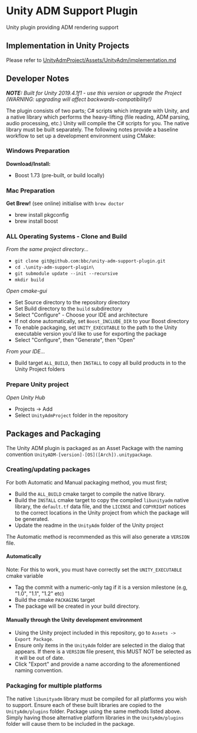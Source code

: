 # Unity ADM Support Plugin
Unity plugin providing ADM rendering support

## Implementation in Unity Projects

Please refer to [UnityAdmProject/Assets/UnityAdm/implementation.md](UnityAdmProject/Assets/UnityAdm/implementation.md)

## Developer Notes

***NOTE:** Built for Unity 2019.4.1f1 - use this version or upgrade the Project (WARNING: upgrading will affect backwards-compatibility!)*

The plugin consists of two parts; C# scripts which integrate with Unity, and a native library which performs the heavy-lifting (file reading, ADM parsing, audio processing, etc.) Unity will compile the C# scripts for you. The native library must be built separately. The following notes provide a baseline workflow to set up a development environment using CMake:

### Windows Preparation

**Download/Install:**

- Boost 1.73 (pre-built, or build locally)

### Mac Preparation

**Get Brew!** (see online) initialise with `brew doctor`
- brew install pkgconfig
- brew install boost

### ALL Operating Systems - Clone and Build

*From the same project directory...*
- `git clone git@github.com:bbc/unity-adm-support-plugin.git`
- `cd .\unity-adm-support-plugin\`
- `git submodule update --init --recursive`
- `mkdir build`

*Open cmake-gui*
- Set Source directory to the repository directory 
- Set Build directory to the `build` subdirectory 
- Select "Configure" - Choose your IDE and architecture
- If not done automatically, set `Boost_INCLUDE_DIR` to your Boost directory
- To enable packaging, set `UNITY_EXECUTABLE` to the path to the Unity executable version you'd like to use for exporting the package
- Select "Configure", then "Generate", then "Open"

*From your IDE...*
- Build target `ALL_BUILD`, then `INSTALL` to copy all build products in to the Unity Project folders

### Prepare Unity project

*Open Unity Hub*
- Projects -> Add
- Select `UnityAdmProject` folder in the repository

## Packages and Packaging

The Unity ADM plugin is packaged as an Asset Package with the naming convention `UnityADM-[version]-[OS]([Arch]).unitypackage`. 

### Creating/updating packages

For both Automatic and Manual packaging method, you must first;

- Build the `ALL_BUILD` cmake target to compile the native library.
- Build the `INSTALL` cmake target to copy the compiled `libunityadm` native library, the `default.tf` data file, and the `LICENSE` and `COPYRIGHT` notices to the correct locations in the Unity project from which the package will be generated.
- Update the readme in the `UnityAdm` folder of the Unity project

The Automatic method is recommended as this will also generate a `VERSION` file.

#### Automatically

Note: For this to work, you must have correctly set the `UNITY_EXECUTABLE` cmake variable

- Tag the commit with a numeric-only tag if it is a version milestone (e.g, "1.0", "1.1", "1.2" etc)
- Build the cmake `PACKAGING` target
- The package will be created in your build directory.

#### Manually through the Unity development environment

- Using the Unity project included in this repository, go to `Assets -> Export Package`. 
- Ensure only items in the `UnityAdm` folder are selected in the dialog that appears. If there is a `VERSION` file present, this MUST NOT be selected as it will be out of date.
- Click "Export" and provide a name according to the aforementioned naming convention.

### Packaging for multiple platforms

The native `libunityadm` library must be compiled for all platforms you wish to support. Ensure each of these built libraries are copied to the `UnityAdm/plugins` folder. Package using the same methods listed above. Simply having those alternative platform libraries in the `UnityAdm/plugins` folder will cause them to be included in the package.
